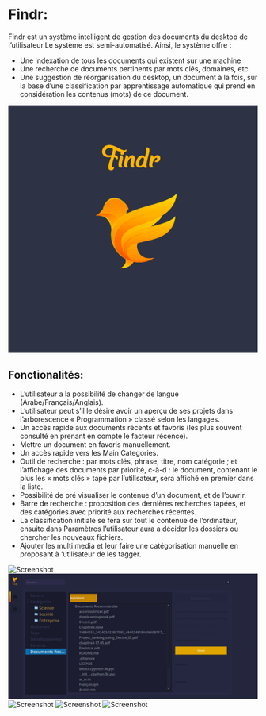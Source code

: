 # Findr:

Findr est un système intelligent de gestion des documents du desktop de l’utilisateur.Le système est semi-automatisé. Ainsi, le système offre :
* Une indexation de tous les documents qui existent sur une machine
* Une recherche de documents pertinents par mots clés, domaines, etc.
* Une suggestion de réorganisation du desktop, un document à la fois, sur la base d’une classification par apprentissage automatique qui prend en considération les contenus (mots) de ce document.

![Screenshot](https://github.com/DMo-on/Findr/blob/master/Resources/FindrBlue.png?raw=true "Logo")


## Fonctionalités:
* L’utilisateur a la possibilité de changer de langue (Arabe/Français/Anglais).
* L’utilisateur peut s’il le désire avoir un aperçu de ses projets dans l’arborescence « Programmation » classé selon les langages.
* Un accès rapide aux documents récents et favoris (les plus souvent consulté en prenant en compte le facteur récence).
* Mettre un document en favoris manuellement.
* Un accès rapide vers les Main Categories.
* Outil de recherche : par mots clés, phrase, titre, nom catégorie ; et l’affichage des documents par priorité, c-à-d : le document, contenant le plus les « mots clés » tapé par l’utilisateur, sera affiché en premier dans la liste.
* Possibilité de pré visualiser le contenue d’un document, et de l’ouvrir.
* Barre de recherche : proposition des dernières recherches tapées, et des catégories avec priorité aux recherches récentes.
* La classification initiale se fera sur tout le contenue de l’ordinateur, ensuite dans Paramètres l’utilisateur aura a décider les dossiers ou chercher les nouveaux fichiers.
* Ajouter les multi media et leur faire une catégorisation manuelle en proposant à ‘utilisateur de les tagger.


![Screenshot](https://github.com/DMo-on/Findr/blob/master/Screens/fran%C3%A7ais/Tags.png?raw=true "Tag")
![Screenshot](https://github.com/DMo-on/Findr/blob/master/Screens/fran%C3%A7ais/Recommand%C3%A9s.png?raw=true "Recommandation")
![Screenshot](https://github.com/DMo-on/Findr/blob/master/Screens/fran%C3%A7ais/RechercheContenu.png?raw=true "Recherche par Contenu")
![Screenshot](https://github.com/DMo-on/Findr/blob/master/Screens/fran%C3%A7ais/Favoris.png?raw=true "Favoris")
![Screenshot](https://github.com/DMo-on/Findr/blob/master/Screens/fran%C3%A7ais/DocFav.png?raw=true "Fav Documents")
